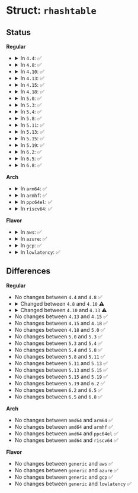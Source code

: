 # Struct: <code>rhashtable</code>

## Status
<b>Regular</b>
<ul>
<li>
<details>
<summary>In <code>4.4</code>: ✅</summary>

```c
struct rhashtable {
    struct bucket_table *tbl;
    atomic_t nelems;
    unsigned int key_len;
    unsigned int elasticity;
    struct rhashtable_params p;
    struct work_struct run_work;
    struct mutex mutex;
    spinlock_t lock;
};
```
</details>
</li>
<li>
<details>
<summary>In <code>4.8</code>: ✅</summary>

```c
struct rhashtable {
    struct bucket_table *tbl;
    atomic_t nelems;
    unsigned int key_len;
    unsigned int elasticity;
    struct rhashtable_params p;
    struct work_struct run_work;
    struct mutex mutex;
    spinlock_t lock;
};
```
</details>
</li>
<li>
<details>
<summary>In <code>4.10</code>: ✅</summary>

```c
struct rhashtable {
    struct bucket_table *tbl;
    atomic_t nelems;
    unsigned int key_len;
    unsigned int elasticity;
    struct rhashtable_params p;
    bool rhlist;
    struct work_struct run_work;
    struct mutex mutex;
    spinlock_t lock;
};
```
</details>
</li>
<li>
<details>
<summary>In <code>4.13</code>: ✅</summary>

```c
struct rhashtable {
    struct bucket_table *tbl;
    atomic_t nelems;
    unsigned int key_len;
    struct rhashtable_params p;
    unsigned int max_elems;
    bool rhlist;
    struct work_struct run_work;
    struct mutex mutex;
    spinlock_t lock;
};
```
</details>
</li>
<li>
<details>
<summary>In <code>4.15</code>: ✅</summary>

```c
struct rhashtable {
    struct bucket_table *tbl;
    atomic_t nelems;
    unsigned int key_len;
    struct rhashtable_params p;
    unsigned int max_elems;
    bool rhlist;
    struct work_struct run_work;
    struct mutex mutex;
    spinlock_t lock;
};
```
</details>
</li>
<li>
<details>
<summary>In <code>4.18</code>: ✅</summary>

```c
struct rhashtable {
    struct bucket_table *tbl;
    unsigned int key_len;
    unsigned int max_elems;
    struct rhashtable_params p;
    bool rhlist;
    struct work_struct run_work;
    struct mutex mutex;
    spinlock_t lock;
    atomic_t nelems;
};
```
</details>
</li>
<li>
<details>
<summary>In <code>5.0</code>: ✅</summary>

```c
struct rhashtable {
    struct bucket_table *tbl;
    unsigned int key_len;
    unsigned int max_elems;
    struct rhashtable_params p;
    bool rhlist;
    struct work_struct run_work;
    struct mutex mutex;
    spinlock_t lock;
    atomic_t nelems;
};
```
</details>
</li>
<li>
<details>
<summary>In <code>5.3</code>: ✅</summary>

```c
struct rhashtable {
    struct bucket_table *tbl;
    unsigned int key_len;
    unsigned int max_elems;
    struct rhashtable_params p;
    bool rhlist;
    struct work_struct run_work;
    struct mutex mutex;
    spinlock_t lock;
    atomic_t nelems;
};
```
</details>
</li>
<li>
<details>
<summary>In <code>5.4</code>: ✅</summary>

```c
struct rhashtable {
    struct bucket_table *tbl;
    unsigned int key_len;
    unsigned int max_elems;
    struct rhashtable_params p;
    bool rhlist;
    struct work_struct run_work;
    struct mutex mutex;
    spinlock_t lock;
    atomic_t nelems;
};
```
</details>
</li>
<li>
<details>
<summary>In <code>5.8</code>: ✅</summary>

```c
struct rhashtable {
    struct bucket_table *tbl;
    unsigned int key_len;
    unsigned int max_elems;
    struct rhashtable_params p;
    bool rhlist;
    struct work_struct run_work;
    struct mutex mutex;
    spinlock_t lock;
    atomic_t nelems;
};
```
</details>
</li>
<li>
<details>
<summary>In <code>5.11</code>: ✅</summary>

```c
struct rhashtable {
    struct bucket_table *tbl;
    unsigned int key_len;
    unsigned int max_elems;
    struct rhashtable_params p;
    bool rhlist;
    struct work_struct run_work;
    struct mutex mutex;
    spinlock_t lock;
    atomic_t nelems;
};
```
</details>
</li>
<li>
<details>
<summary>In <code>5.13</code>: ✅</summary>

```c
struct rhashtable {
    struct bucket_table *tbl;
    unsigned int key_len;
    unsigned int max_elems;
    struct rhashtable_params p;
    bool rhlist;
    struct work_struct run_work;
    struct mutex mutex;
    spinlock_t lock;
    atomic_t nelems;
};
```
</details>
</li>
<li>
<details>
<summary>In <code>5.15</code>: ✅</summary>

```c
struct rhashtable {
    struct bucket_table *tbl;
    unsigned int key_len;
    unsigned int max_elems;
    struct rhashtable_params p;
    bool rhlist;
    struct work_struct run_work;
    struct mutex mutex;
    spinlock_t lock;
    atomic_t nelems;
};
```
</details>
</li>
<li>
<details>
<summary>In <code>5.19</code>: ✅</summary>

```c
struct rhashtable {
    struct bucket_table *tbl;
    unsigned int key_len;
    unsigned int max_elems;
    struct rhashtable_params p;
    bool rhlist;
    struct work_struct run_work;
    struct mutex mutex;
    spinlock_t lock;
    atomic_t nelems;
};
```
</details>
</li>
<li>
<details>
<summary>In <code>6.2</code>: ✅</summary>

```c
struct rhashtable {
    struct bucket_table *tbl;
    unsigned int key_len;
    unsigned int max_elems;
    struct rhashtable_params p;
    bool rhlist;
    struct work_struct run_work;
    struct mutex mutex;
    spinlock_t lock;
    atomic_t nelems;
};
```
</details>
</li>
<li>
<details>
<summary>In <code>6.5</code>: ✅</summary>

```c
struct rhashtable {
    struct bucket_table *tbl;
    unsigned int key_len;
    unsigned int max_elems;
    struct rhashtable_params p;
    bool rhlist;
    struct work_struct run_work;
    struct mutex mutex;
    spinlock_t lock;
    atomic_t nelems;
};
```
</details>
</li>
<li>
<details>
<summary>In <code>6.8</code>: ✅</summary>

```c
struct rhashtable {
    struct bucket_table *tbl;
    unsigned int key_len;
    unsigned int max_elems;
    struct rhashtable_params p;
    bool rhlist;
    struct work_struct run_work;
    struct mutex mutex;
    spinlock_t lock;
    atomic_t nelems;
};
```
</details>
</li>
</ul>
<b>Arch</b>
<ul>
<li>
<details>
<summary>In <code>arm64</code>: ✅</summary>

```c
struct rhashtable {
    struct bucket_table *tbl;
    unsigned int key_len;
    unsigned int max_elems;
    struct rhashtable_params p;
    bool rhlist;
    struct work_struct run_work;
    struct mutex mutex;
    spinlock_t lock;
    atomic_t nelems;
};
```
</details>
</li>
<li>
<details>
<summary>In <code>armhf</code>: ✅</summary>

```c
struct rhashtable {
    struct bucket_table *tbl;
    unsigned int key_len;
    unsigned int max_elems;
    struct rhashtable_params p;
    bool rhlist;
    struct work_struct run_work;
    struct mutex mutex;
    spinlock_t lock;
    atomic_t nelems;
};
```
</details>
</li>
<li>
<details>
<summary>In <code>ppc64el</code>: ✅</summary>

```c
struct rhashtable {
    struct bucket_table *tbl;
    unsigned int key_len;
    unsigned int max_elems;
    struct rhashtable_params p;
    bool rhlist;
    struct work_struct run_work;
    struct mutex mutex;
    spinlock_t lock;
    atomic_t nelems;
};
```
</details>
</li>
<li>
<details>
<summary>In <code>riscv64</code>: ✅</summary>

```c
struct rhashtable {
    struct bucket_table *tbl;
    unsigned int key_len;
    unsigned int max_elems;
    struct rhashtable_params p;
    bool rhlist;
    struct work_struct run_work;
    struct mutex mutex;
    spinlock_t lock;
    atomic_t nelems;
};
```
</details>
</li>
</ul>
<b>Flavor</b>
<ul>
<li>
<details>
<summary>In <code>aws</code>: ✅</summary>

```c
struct rhashtable {
    struct bucket_table *tbl;
    unsigned int key_len;
    unsigned int max_elems;
    struct rhashtable_params p;
    bool rhlist;
    struct work_struct run_work;
    struct mutex mutex;
    spinlock_t lock;
    atomic_t nelems;
};
```
</details>
</li>
<li>
<details>
<summary>In <code>azure</code>: ✅</summary>

```c
struct rhashtable {
    struct bucket_table *tbl;
    unsigned int key_len;
    unsigned int max_elems;
    struct rhashtable_params p;
    bool rhlist;
    struct work_struct run_work;
    struct mutex mutex;
    spinlock_t lock;
    atomic_t nelems;
};
```
</details>
</li>
<li>
<details>
<summary>In <code>gcp</code>: ✅</summary>

```c
struct rhashtable {
    struct bucket_table *tbl;
    unsigned int key_len;
    unsigned int max_elems;
    struct rhashtable_params p;
    bool rhlist;
    struct work_struct run_work;
    struct mutex mutex;
    spinlock_t lock;
    atomic_t nelems;
};
```
</details>
</li>
<li>
<details>
<summary>In <code>lowlatency</code>: ✅</summary>

```c
struct rhashtable {
    struct bucket_table *tbl;
    unsigned int key_len;
    unsigned int max_elems;
    struct rhashtable_params p;
    bool rhlist;
    struct work_struct run_work;
    struct mutex mutex;
    spinlock_t lock;
    atomic_t nelems;
};
```
</details>
</li>
</ul>

## Differences
<b>Regular</b>
<ul>
<li>
No changes between <code>4.4</code> and <code>4.8</code> ✅
</li>
<li>
<details>
<summary>Changed between <code>4.8</code> and <code>4.10</code> ⚠️</summary>
<ul>
<li>
<b>Field added. </b>
<code>bool rhlist</code>
</li>
</ul>
</details>
</li>
<li>
<details>
<summary>Changed between <code>4.10</code> and <code>4.13</code> ⚠️</summary>
<ul>
<li>
<b>Field added. </b>
<code>unsigned int max_elems</code>
</li>
<li>
<b>Field removed. </b>
<code>unsigned int elasticity</code>
</li>
</ul>
</details>
</li>
<li>
No changes between <code>4.13</code> and <code>4.15</code> ✅
</li>
<li>
No changes between <code>4.15</code> and <code>4.18</code> ✅
</li>
<li>
No changes between <code>4.18</code> and <code>5.0</code> ✅
</li>
<li>
No changes between <code>5.0</code> and <code>5.3</code> ✅
</li>
<li>
No changes between <code>5.3</code> and <code>5.4</code> ✅
</li>
<li>
No changes between <code>5.4</code> and <code>5.8</code> ✅
</li>
<li>
No changes between <code>5.8</code> and <code>5.11</code> ✅
</li>
<li>
No changes between <code>5.11</code> and <code>5.13</code> ✅
</li>
<li>
No changes between <code>5.13</code> and <code>5.15</code> ✅
</li>
<li>
No changes between <code>5.15</code> and <code>5.19</code> ✅
</li>
<li>
No changes between <code>5.19</code> and <code>6.2</code> ✅
</li>
<li>
No changes between <code>6.2</code> and <code>6.5</code> ✅
</li>
<li>
No changes between <code>6.5</code> and <code>6.8</code> ✅
</li>
</ul>
<b>Arch</b>
<ul>
<li>
No changes between <code>amd64</code> and <code>arm64</code> ✅
</li>
<li>
No changes between <code>amd64</code> and <code>armhf</code> ✅
</li>
<li>
No changes between <code>amd64</code> and <code>ppc64el</code> ✅
</li>
<li>
No changes between <code>amd64</code> and <code>riscv64</code> ✅
</li>
</ul>
<b>Flavor</b>
<ul>
<li>
No changes between <code>generic</code> and <code>aws</code> ✅
</li>
<li>
No changes between <code>generic</code> and <code>azure</code> ✅
</li>
<li>
No changes between <code>generic</code> and <code>gcp</code> ✅
</li>
<li>
No changes between <code>generic</code> and <code>lowlatency</code> ✅
</li>
</ul>
